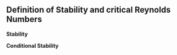 ## Definition of Stability and critical Reynolds Numbers

**Stability**

**Conditional Stability**

